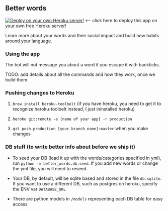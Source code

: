 ## Better words

[![Deploy on your own Heroku server!](https://www.herokucdn.com/deploy/button.svg)](https://heroku.com/deploy) <-- click here to deploy this app on your own free Heroku server!

Learn more about your words and their social impact and build new habits around your language.


### Using the app

The bot will not message you about a word if you escape it with backticks.

TODO: add details about all the commands and how they work, once we build them


### Pushing changes to Heroku

1. `brew install heroku-toolbelt` (if you have heroku, you need to get it to recognize heroku-toolbelt instead, I just ininstalled heroku)

2. `heroku git:remote -a [name of your app] -r production`

3. `git push production [your_branch_name]:master` when you make changes


### DB stuff (to write better info about before we ship it)

* To seed your DB (load it up with the words/categories specified in yml), run `python -m better_words.db.seed`. If you add new words or change the yml file, you will need to reseed.

* Your DB, by default, will be sqlite based and stored in the file `db.sqlite`. If you want to use a different DB, such as postgres on heroku, specify the ENV var `DATABASE_URL`

* There are python models in `/models` representing each DB table for easy access
